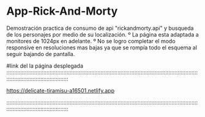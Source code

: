 # App-Rick-And-Morty
Demostración practica de consumo de api "rickandmorty.api" y busqueda de los personajes por medio de su localización.
º La página esta adaptada a monitores de 1024px en adelante.
º No se logro completar el modo responsive en resoluciones mas bajas ya que se rompía todo el esquema al seguir bajando de pantalla. 

#link del la página desplegada
::::::::::::::::::::::::::::::::::::::::::::::::::::::::::::::::::::::::::::::::::::::::::::::::::::::::::::::::::::::::::::::::::::::::::::::::::::::::::::::::::::

https://delicate-tiramisu-a16501.netlify.app

::::::::::::::::::::::::::::::::::::::::::::::::::::::::::::::::::::::::::::::::::::::::::::::::::::::::::::::::::::::::::::::::::::::::::::::::::::::::::::::::::::
